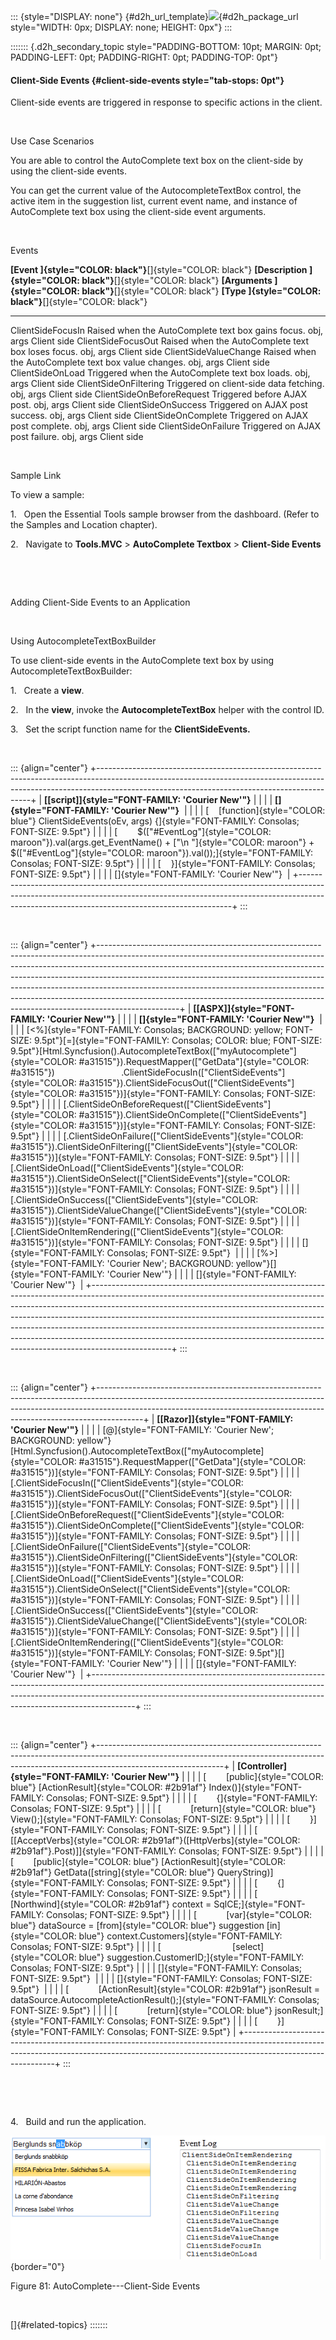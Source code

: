 ::: {style="DISPLAY: none"}
[](ms-xhelp:///?Id=d2h_url_template){#d2h_url_template}![](!package_url!){#d2h_package_url style="WIDTH: 0px; DISPLAY: none; HEIGHT: 0px"}
:::

::::::: {.d2h_secondary_topic style="PADDING-BOTTOM: 10pt; MARGIN: 0pt; PADDING-LEFT: 0pt; PADDING-RIGHT: 0pt; PADDING-TOP: 0pt"}
#### Client-Side Events {#client-side-events style="tab-stops: 0pt"}

Client-side events are triggered in response to specific actions in the client.

 

Use Case Scenarios

You are able to control the AutoComplete text box on the client-side by using the client-side events.

You can get the current value of the AutocompleteTextBox control, the active item in the suggestion list, current event name, and instance of AutoComplete text box using the client-side event arguments.

 

Events

  **[Event ]{style="COLOR: black"}**[]{style="COLOR: black"}   **[Description ]{style="COLOR: black"}**[]{style="COLOR: black"}   **[Arguments ]{style="COLOR: black"}**[]{style="COLOR: black"}   **[Type ]{style="COLOR: black"}**[]{style="COLOR: black"}
  ------------------------------------------------------------ ------------------------------------------------------------------ ---------------------------------------------------------------- -----------------------------------------------------------
  ClientSideFocusIn                                            Raised when the AutoComplete text box gains focus.                 obj, args                                                        Client side
  ClientSideFocusOut                                           Raised when the AutoComplete text box loses focus.                 obj, args                                                        Client side
  ClientSideValueChange                                        Raised when the AutoComplete text box value changes.               obj, args                                                        Client side
  ClientSideOnLoad                                             Triggered when the AutoComplete text box loads.                    obj, args                                                        Client side
  ClientSideOnFiltering                                        Triggered on client-side data fetching.                            obj, args                                                        Client side
  ClientSideOnBeforeRequest                                    Triggered before AJAX post.                                        obj, args                                                        Client side
  ClientSideOnSuccess                                          Triggered on AJAX post success.                                    obj, args                                                        Client side
  ClientSideOnComplete                                         Triggered on AJAX post complete.                                   obj, args                                                        Client side
  ClientSideOnFailure                                          Triggered on AJAX post failure.                                    obj, args                                                        Client side

 

Sample Link

To view a sample:

1.   Open the Essential Tools sample browser from the dashboard. (Refer to the Samples and Location chapter).

2.   Navigate to **Tools.MVC** \> **AutoComplete Textbox** \> **Client-Side Events**

 

 

Adding Client-Side Events to an Application

 

Using AutocompleteTextBoxBuilder

To use client-side events in the AutoComplete text box by using AutocompleteTextBoxBuilder:

1.   Create a **view**.

2.   In the **view**, invoke the **AutocompleteTextBox** helper with the control ID.

3.   Set the script function name for the **ClientSideEvents.**

 

::: {align="center"}
+-------------------------------------------------------------------------------------------------------------------------------------------------------------------------------------------------------------------------+
| **[\[script\]]{style="FONT-FAMILY: 'Courier New'"}**                                                                                                                                                                    |
|                                                                                                                                                                                                                         |
| **[]{style="FONT-FAMILY: 'Courier New'"}**                                                                                                                                                                              |
|                                                                                                                                                                                                                         |
| [    [function]{style="COLOR: blue"} ClientSideEvents(oEv, args) {]{style="FONT-FAMILY: Consolas; FONT-SIZE: 9.5pt"}                                                                                                    |
|                                                                                                                                                                                                                         |
| [        \$([\"#EventLog\"]{style="COLOR: maroon"}).val(args.get_EventName() + [\"\\n \"]{style="COLOR: maroon"} + \$([\"#EventLog\"]{style="COLOR: maroon"}).val());]{style="FONT-FAMILY: Consolas; FONT-SIZE: 9.5pt"} |
|                                                                                                                                                                                                                         |
| [    }]{style="FONT-FAMILY: Consolas; FONT-SIZE: 9.5pt"}                                                                                                                                                                |
|                                                                                                                                                                                                                         |
| []{style="FONT-FAMILY: 'Courier New'"}                                                                                                                                                                                  |
+-------------------------------------------------------------------------------------------------------------------------------------------------------------------------------------------------------------------------+
:::

 

::: {align="center"}
+--------------------------------------------------------------------------------------------------------------------------------------------------------------------------------------------------------------------------------------------------------------------------------------------------------------------------------------------------------------------------------------------------------------------------------------------------------------------------------------------------------+
| **[\[ASPX\]]{style="FONT-FAMILY: 'Courier New'"}**                                                                                                                                                                                                                                                                                                                                                                                                                                                     |
|                                                                                                                                                                                                                                                                                                                                                                                                                                                                                                        |
| **[]{style="FONT-FAMILY: 'Courier New'"}**                                                                                                                                                                                                                                                                                                                                                                                                                                                             |
|                                                                                                                                                                                                                                                                                                                                                                                                                                                                                                        |
| [\<%]{style="FONT-FAMILY: Consolas; BACKGROUND: yellow; FONT-SIZE: 9.5pt"}[=]{style="FONT-FAMILY: Consolas; COLOR: blue; FONT-SIZE: 9.5pt"}[Html.Syncfusion().AutocompleteTextBox([\"myAutocomplete\"]{style="COLOR: #a31515"}).RequestMapper([\"GetData\"]{style="COLOR: #a31515"})                           .ClientSideFocusIn([\"ClientSideEvents\"]{style="COLOR: #a31515"}).ClientSideFocusOut([\"ClientSideEvents\"]{style="COLOR: #a31515"})]{style="FONT-FAMILY: Consolas; FONT-SIZE: 9.5pt"} |
|                                                                                                                                                                                                                                                                                                                                                                                                                                                                                                        |
| [.ClientSideOnBeforeRequest([\"ClientSideEvents\"]{style="COLOR: #a31515"}).ClientSideOnComplete([\"ClientSideEvents\"]{style="COLOR: #a31515"})]{style="FONT-FAMILY: Consolas; FONT-SIZE: 9.5pt"}                                                                                                                                                                                                                                                                                                     |
|                                                                                                                                                                                                                                                                                                                                                                                                                                                                                                        |
| [.ClientSideOnFailure([\"ClientSideEvents\"]{style="COLOR: #a31515"}).ClientSideOnFiltering([\"ClientSideEvents\"]{style="COLOR: #a31515"})]{style="FONT-FAMILY: Consolas; FONT-SIZE: 9.5pt"}                                                                                                                                                                                                                                                                                                          |
|                                                                                                                                                                                                                                                                                                                                                                                                                                                                                                        |
| [.ClientSideOnLoad([\"ClientSideEvents\"]{style="COLOR: #a31515"}).ClientSideOnSelect([\"ClientSideEvents\"]{style="COLOR: #a31515"})]{style="FONT-FAMILY: Consolas; FONT-SIZE: 9.5pt"}                                                                                                                                                                                                                                                                                                                |
|                                                                                                                                                                                                                                                                                                                                                                                                                                                                                                        |
| [.ClientSideOnSuccess([\"ClientSideEvents\"]{style="COLOR: #a31515"}).ClientSideValueChange([\"ClientSideEvents\"]{style="COLOR: #a31515"})]{style="FONT-FAMILY: Consolas; FONT-SIZE: 9.5pt"}                                                                                                                                                                                                                                                                                                          |
|                                                                                                                                                                                                                                                                                                                                                                                                                                                                                                        |
| [.ClientSideOnItemRendering([\"ClientSideEvents\"]{style="COLOR: #a31515"})]{style="FONT-FAMILY: Consolas; FONT-SIZE: 9.5pt"}                                                                                                                                                                                                                                                                                                                                                                          |
|                                                                                                                                                                                                                                                                                                                                                                                                                                                                                                        |
| []{style="FONT-FAMILY: Consolas; FONT-SIZE: 9.5pt"}                                                                                                                                                                                                                                                                                                                                                                                                                                                    |
|                                                                                                                                                                                                                                                                                                                                                                                                                                                                                                        |
| [%\>]{style="FONT-FAMILY: 'Courier New'; BACKGROUND: yellow"}[]{style="FONT-FAMILY: 'Courier New'"}                                                                                                                                                                                                                                                                                                                                                                                                    |
|                                                                                                                                                                                                                                                                                                                                                                                                                                                                                                        |
| []{style="FONT-FAMILY: 'Courier New'"}                                                                                                                                                                                                                                                                                                                                                                                                                                                                 |
+--------------------------------------------------------------------------------------------------------------------------------------------------------------------------------------------------------------------------------------------------------------------------------------------------------------------------------------------------------------------------------------------------------------------------------------------------------------------------------------------------------+
:::

 

::: {align="center"}
+-----------------------------------------------------------------------------------------------------------------------------------------------------------------------------------------------------------------------------------------------------+
| **[\[Razor\]]{style="FONT-FAMILY: 'Courier New'"}**                                                                                                                                                                                                 |
|                                                                                                                                                                                                                                                     |
| [@]{style="FONT-FAMILY: 'Courier New'; BACKGROUND: yellow"}[Html.Syncfusion().AutocompleteTextBox([\"myAutocomplete]{style="COLOR: #a31515"}.RequestMapper([\"GetData\"]{style="COLOR: #a31515"})]{style="FONT-FAMILY: Consolas; FONT-SIZE: 9.5pt"} |
|                                                                                                                                                                                                                                                     |
| [.ClientSideFocusIn([\"ClientSideEvents\"]{style="COLOR: #a31515"}).ClientSideFocusOut([\"ClientSideEvents\"]{style="COLOR: #a31515"})]{style="FONT-FAMILY: Consolas; FONT-SIZE: 9.5pt"}                                                            |
|                                                                                                                                                                                                                                                     |
| [.ClientSideOnBeforeRequest([\"ClientSideEvents\"]{style="COLOR: #a31515"}).ClientSideOnComplete([\"ClientSideEvents\"]{style="COLOR: #a31515"})]{style="FONT-FAMILY: Consolas; FONT-SIZE: 9.5pt"}                                                  |
|                                                                                                                                                                                                                                                     |
| [.ClientSideOnFailure([\"ClientSideEvents\"]{style="COLOR: #a31515"}).ClientSideOnFiltering([\"ClientSideEvents\"]{style="COLOR: #a31515"})]{style="FONT-FAMILY: Consolas; FONT-SIZE: 9.5pt"}                                                       |
|                                                                                                                                                                                                                                                     |
| [.ClientSideOnLoad([\"ClientSideEvents\"]{style="COLOR: #a31515"}).ClientSideOnSelect([\"ClientSideEvents\"]{style="COLOR: #a31515"})]{style="FONT-FAMILY: Consolas; FONT-SIZE: 9.5pt"}                                                             |
|                                                                                                                                                                                                                                                     |
| [.ClientSideOnSuccess([\"ClientSideEvents\"]{style="COLOR: #a31515"}).ClientSideValueChange([\"ClientSideEvents\"]{style="COLOR: #a31515"})]{style="FONT-FAMILY: Consolas; FONT-SIZE: 9.5pt"}                                                       |
|                                                                                                                                                                                                                                                     |
| [.ClientSideOnItemRendering([\"ClientSideEvents\"]{style="COLOR: #a31515"})]{style="FONT-FAMILY: Consolas; FONT-SIZE: 9.5pt"}[]{style="FONT-FAMILY: 'Courier New'"}                                                                                 |
|                                                                                                                                                                                                                                                     |
| []{style="FONT-FAMILY: 'Courier New'"}                                                                                                                                                                                                              |
+-----------------------------------------------------------------------------------------------------------------------------------------------------------------------------------------------------------------------------------------------------+
:::

 

::: {align="center"}
+-------------------------------------------------------------------------------------------------------------------------------------------------------------------------------------------+
| **[Controller]{style="FONT-FAMILY: 'Courier New'"}**                                                                                                                                      |
|                                                                                                                                                                                           |
| [        [public]{style="COLOR: blue"} [ActionResult]{style="COLOR: #2b91af"} Index()]{style="FONT-FAMILY: Consolas; FONT-SIZE: 9.5pt"}                                                   |
|                                                                                                                                                                                           |
| [        {]{style="FONT-FAMILY: Consolas; FONT-SIZE: 9.5pt"}                                                                                                                              |
|                                                                                                                                                                                           |
| [            [return]{style="COLOR: blue"} View();]{style="FONT-FAMILY: Consolas; FONT-SIZE: 9.5pt"}                                                                                      |
|                                                                                                                                                                                           |
| [        }]{style="FONT-FAMILY: Consolas; FONT-SIZE: 9.5pt"}                                                                                                                              |
|                                                                                                                                                                                           |
| [        \[[AcceptVerbs]{style="COLOR: #2b91af"}([HttpVerbs]{style="COLOR: #2b91af"}.Post)\]]{style="FONT-FAMILY: Consolas; FONT-SIZE: 9.5pt"}                                            |
|                                                                                                                                                                                           |
| [        [public]{style="COLOR: blue"} [ActionResult]{style="COLOR: #2b91af"} GetData([string]{style="COLOR: blue"} QueryString)]{style="FONT-FAMILY: Consolas; FONT-SIZE: 9.5pt"}        |
|                                                                                                                                                                                           |
| [        {]{style="FONT-FAMILY: Consolas; FONT-SIZE: 9.5pt"}                                                                                                                              |
|                                                                                                                                                                                           |
| [            [Northwind]{style="COLOR: #2b91af"} context = SqlCE;]{style="FONT-FAMILY: Consolas; FONT-SIZE: 9.5pt"}                                                                       |
|                                                                                                                                                                                           |
| [            [var]{style="COLOR: blue"} dataSource = [from]{style="COLOR: blue"} suggestion [in]{style="COLOR: blue"} context.Customers]{style="FONT-FAMILY: Consolas; FONT-SIZE: 9.5pt"} |
|                                                                                                                                                                                           |
| [                             [select]{style="COLOR: blue"} suggestion.CustomerID;]{style="FONT-FAMILY: Consolas; FONT-SIZE: 9.5pt"}                                                      |
|                                                                                                                                                                                           |
| []{style="FONT-FAMILY: Consolas; FONT-SIZE: 9.5pt"}                                                                                                                                       |
|                                                                                                                                                                                           |
| []{style="FONT-FAMILY: Consolas; FONT-SIZE: 9.5pt"}                                                                                                                                       |
|                                                                                                                                                                                           |
| [            [ActionResult]{style="COLOR: #2b91af"} jsonResult = dataSource.AutocompleteActionResult();]{style="FONT-FAMILY: Consolas; FONT-SIZE: 9.5pt"}                                 |
|                                                                                                                                                                                           |
| [            [return]{style="COLOR: blue"} jsonResult;]{style="FONT-FAMILY: Consolas; FONT-SIZE: 9.5pt"}                                                                                  |
|                                                                                                                                                                                           |
| [        }]{style="FONT-FAMILY: Consolas; FONT-SIZE: 9.5pt"}                                                                                                                              |
+-------------------------------------------------------------------------------------------------------------------------------------------------------------------------------------------+
:::

 

 

4.   Build and run the application.

![](ImagesExt/image56_81.png){border="0"}

Figure 81: AutoComplete---Client-Side Events

 

[]{#related-topics}
:::::::
